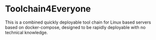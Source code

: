 # Toolchain4Everyone
This is a combined quickly deployable tool chain for Linux based servers based on docker-compose, designed to be rapidly deployable with no technical knowledge.
